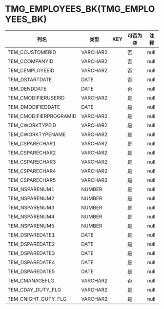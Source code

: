 # TMG_EMPLOYEES_BK(TMG_EMPLOYEES_BK)
| 列名   | 类型   | KEY  | 可否为空 | 注释   |
| ---- | ---- | ---- | ---- | ---- |
|TEM_CCUSTOMERID|VARCHAR2||否|null|
|TEM_CCOMPANYID|VARCHAR2||否|null|
|TEM_CEMPLOYEEID|VARCHAR2||否|null|
|TEM_DSTARTDATE|DATE||否|null|
|TEM_DENDDATE|DATE||否|null|
|TEM_CMODIFIERUSERID|VARCHAR2||是|null|
|TEM_DMODIFIEDDATE|DATE||是|null|
|TEM_CMODIFIERPROGRAMID|VARCHAR2||是|null|
|TEM_CWORKTYPEID|VARCHAR2||是|null|
|TEM_CWORKTYPENAME|VARCHAR2||是|null|
|TEM_CSPARECHAR1|VARCHAR2||是|null|
|TEM_CSPARECHAR2|VARCHAR2||是|null|
|TEM_CSPARECHAR3|VARCHAR2||是|null|
|TEM_CSPARECHAR4|VARCHAR2||是|null|
|TEM_CSPARECHAR5|VARCHAR2||是|null|
|TEM_NSPARENUM1|NUMBER||是|null|
|TEM_NSPARENUM2|NUMBER||是|null|
|TEM_NSPARENUM3|NUMBER||是|null|
|TEM_NSPARENUM4|NUMBER||是|null|
|TEM_NSPARENUM5|NUMBER||是|null|
|TEM_DSPAREDATE1|DATE||是|null|
|TEM_DSPAREDATE2|DATE||是|null|
|TEM_DSPAREDATE3|DATE||是|null|
|TEM_DSPAREDATE4|DATE||是|null|
|TEM_DSPAREDATE5|DATE||是|null|
|TEM_CMANAGEFLG|VARCHAR2||否|null|
|TEM_CDAY_DUTY_FLG|VARCHAR2||是|null|
|TEM_CNIGHT_DUTY_FLG|VARCHAR2||是|null|
